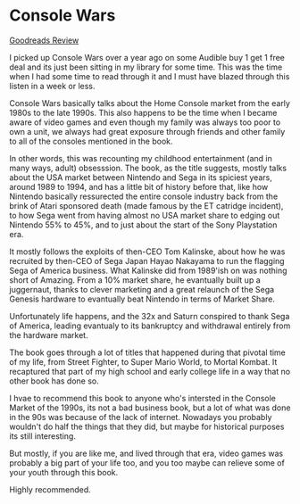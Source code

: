 # Console Wars
[Goodreads Review](https://www.goodreads.com/review/show/6313931615)

I picked up Console Wars over a year ago on some Audible buy 1 get 1 free deal and its just been sitting in my library for some time.  This was the time when I had some time to read through it and I must have blazed through this listen in a week or less.

Console Wars basically talks about the Home Console market from the early 1980s to the late 1990s.  This also happens to be the time when I became aware of video games and even though my family was always too poor to own a unit, we always had great exposure through friends and other family to all of the consoles mentioned in the book.

In other words, this was recounting my childhood entertainment (and in many ways, adult) obsesssion.  The book, as the title suggests, mostly talks about the USA market between Nintendo and Sega in its spiciest years, around 1989 to 1994, and has a little bit of history before that, like how Nintendo basically ressurected the entire console industry back from the brink of Atari sponsored death (made famous by the ET catridge incident), to how Sega went from having almost no USA market share to edging out Nintendo 55% to 45%, and to just about the start of the Sony Playstation era.

It mostly follows the exploits of then-CEO Tom Kalinske, about how he was recruited by then-CEO of Sega Japan Hayao Nakayama to run the flagging Sega of America business.  What Kalinske did from 1989'ish on was nothing short of Amazing.  From a 10% market share, he evantually built up a juggernaut, thanks to clever marketing and a great relaunch of the Sega Genesis hardware to evantually beat Nintendo in terms of Market Share.

Unfortunately life happens, and the 32x and Saturn conspired to thank Sega of America, leading evantualy to its bankruptcy and withdrawal entirely from the hardware market.

The book goes through a lot of titles that happened during that pivotal time of my life, from Street Fighter, to Super Mario World, to Mortal Kombat.  It recaptured that part of my high school and early college life in a way that no other book has done so.

I hvae to recommend this book to anyone who's intersted in the Console Market of the 1990s, its not a bad business book, but a lot of what was done in the 90s was because of the lack of internet.  Nowadays you probably wouldn't do half the things that they did, but maybe for historical purposes its still interesting.

But mostly, if you are like me, and lived through that era, video games was probably a big part of your life too, and you too maybe can relieve some of your youth through this book.

Highly recommended.
